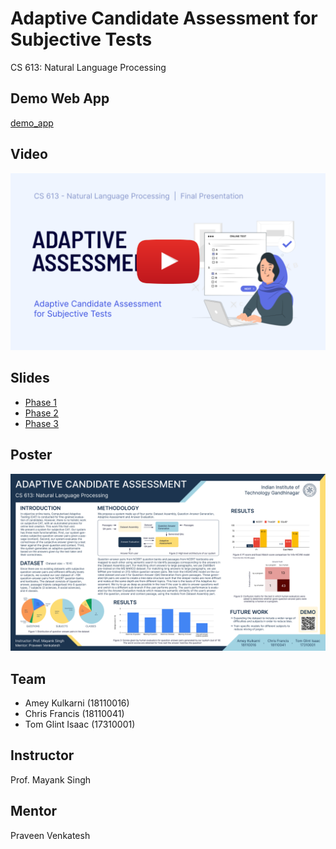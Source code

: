 # Adaptive Candidate Assessment for Subjective Tests

CS 613: Natural Language Processing 

## Demo Web App

[demo_app](http://10.0.62.205:5000)

## Video

[![could not be loaded](images/thumbnail.png)](https://youtu.be/y0bKGi86Fk4)


## Slides

* [Phase 1](https://docs.google.com/presentation/d/1In9oAEkpLoQjXukMRCoO7kioKg02y8UWzsSfYK-ZCvI/edit?usp=sharing)
* [Phase 2](https://docs.google.com/presentation/d/1Uy2attg-xa5z94tJlNAXV9JEql_b3-0ABhTJHovFe0c/edit?usp=sharing)
* [Phase 3](https://docs.google.com/presentation/d/1WF2tA8L9DOuEEnShJb4Ig5zB5kmGsTT1-1LA_mvSB-Q/edit?usp=sharing)


## Poster

![could not be loaded](images/NLP_POSTER.png)

## Team 

* Amey Kulkarni (18110016)
* Chris Francis (18110041)
* Tom Glint Isaac (17310001)

## Instructor 

Prof. Mayank Singh

## Mentor

Praveen Venkatesh
